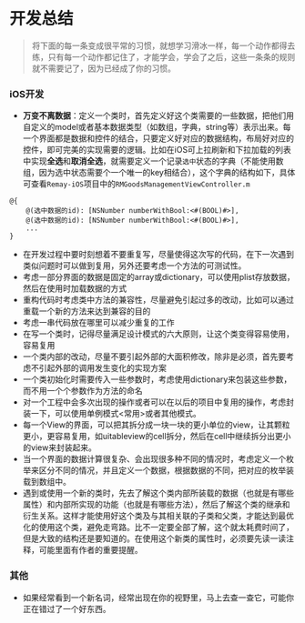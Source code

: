 # 开发总结

> 将下面的每一条变成很平常的习惯，就想学习滑冰一样，每一个动作都得去练，只有每一个动作都记住了，才能学会，学会了之后，这些一条条的规则就不需要记了，因为已经成了你的习惯。

### iOS开发
* **万变不离数据**：定义一个类时，首先定义好这个类需要的一些数据，把他们用自定义的model或者基本数据类型（如数组，字典，string等）表示出来。每一个界面都是数据和控件的结合，只要定义好对应的数据结构，布局好对应的控件，即可完美的实现需要的逻辑。比如在iOS可上拉刷新和下拉加载的列表中实现**全选**和**取消全选**，就需要定义一个记录`选中`状态的字典（不能使用数组，因为选中状态需要个一个唯一的key相结合），这个字典的结构如下，具体可查看`Remay-iOS`项目中的`RMGoodsManagementViewController.m`

```
@{ 
	@(选中数据的id): [NSNumber numberWithBool:<#(BOOL)#>],
	@(选中数据的id): [NSNumber numberWithBool:<#(BOOL)#>],
	...
}
```

* 在开发过程中要时刻想着不要重复写，尽量使得这次写的代码，在下一次遇到类似问题时可以做到复用，另外还要考虑一个方法的可测试性。
* 考虑一部分界面的数据是固定的array或dictionary，可以使用plist存放数据，然后在使用时加载数据的方式
* 重构代码时考虑类中方法的兼容性，尽量避免引起过多的改动，比如可以通过重载一个新的方法来达到兼容的目的
* 考虑一串代码放在哪里可以减少重复的工作
* 在写一个类时，记得尽量满足设计模式的六大原则，让这个类变得容易使用，容易复用
* 一个类内部的改动，尽量不要引起外部的大面积修改，除非是必须，首先要考虑不引起外部的调用发生变化的实现方案
* 一个类初始化时需要传入一些参数时，考虑使用dictionary来包装这些参数，而不用一个个参数作为方法的命名
* 对一个工程中会多次出现的操作或者可以在以后的项目中复用的操作，考虑封装一下，可以使用单例模式<常用>或者其他模式。
* 每一个View的界面，可以把其拆分成一块一块的更小单位的view，让其颗粒更小，更容易复用，如uitableview的cell拆分，然后在cell中继续拆分出更小的view来封装起来。
* 当一个界面的数据计算很复杂、会出现很多种不同的情况时，考虑定义一个枚举来区分不同的情况，并且定义一个数据，根据数据的不同，把对应的枚举装载到数组中。
* 遇到或使用一个新的类时，先去了解这个类内部所装载的数据（也就是有哪些属性）和内部所实现的功能（也就是有哪些方法），然后了解这个类的继承和衍生关系。这样才能使用好这个类及与其相关联的子类和父类，才能达到最优化的使用这个类，避免走弯路。比不一定要全部了解，这个就太耗费时间了，但是大致的结构还是要知道的。在使用这个新类的属性时，必须要先读一读注释，可能里面有作者的重要提醒。

### 其他
* 如果经常看到一个新名词，经常出现在你的视野里，马上去查一查它，可能你正在错过了一个好东西。 